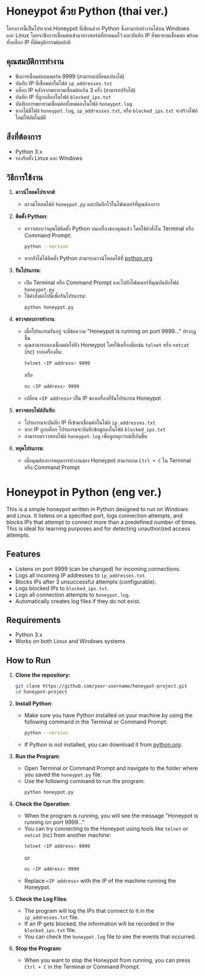 # Honeypot ด้วย Python (thai ver.)

โครงการนี้เป็นโปรเจกต์ Honeypot ที่เขียนด้วย Python ซึ่งสามารถทำงานได้บน Windows และ Linux โดยจะฟังการเชื่อมต่อเข้ามาทางพอร์ตที่กำหนดไว้ และบันทึก IP ที่พยายามเชื่อมต่อ พร้อมทั้งบล็อก IP ที่มีพฤติกรรมผิดปกติ

## คุณสมบัติการทำงาน

- ฟังการเชื่อมต่อบนพอร์ต 9999 (สามารถเปลี่ยนแปลงได้)
- บันทึก IP ที่เชื่อมต่อในไฟล์ `ip_addresses.txt`
- บล็อก IP หลังจากพยายามเชื่อมต่อเกิน 3 ครั้ง (สามารถปรับได้)
- บันทึก IP ที่ถูกบล็อกในไฟล์ `blocked_ips.txt`
- บันทึกการพยายามเชื่อมต่อทั้งหมดลงในไฟล์ `honeypot.log`
- หากไม่มีไฟล์ `honeypot.log`, `ip_addresses.txt`, หรือ `blocked_ips.txt` จะสร้างไฟล์ใหม่ให้อัตโนมัติ

## สิ่งที่ต้องการ

- Python 3.x
- รองรับทั้ง Linux และ Windows

## วิธีการใช้งาน

1. **ดาวน์โหลดโปรเจกต์**:
   - ดาวน์โหลดไฟล์ `honeypot.py` และบันทึกไว้ในโฟลเดอร์ที่คุณต้องการ

2. **ติดตั้ง Python**:
   - ตรวจสอบว่าคุณได้ติดตั้ง Python บนเครื่องของคุณแล้ว โดยใช้คำสั่งใน Terminal หรือ Command Prompt:
     ```bash
     python --version
     ```
   - หากยังไม่ได้ติดตั้ง Python สามารถดาวน์โหลดได้ที่ [python.org](https://www.python.org/downloads/)

3. **รันโปรแกรม**:
   - เปิด Terminal หรือ Command Prompt และไปยังโฟลเดอร์ที่คุณบันทึกไฟล์ `honeypot.py`
   - ใช้คำสั่งต่อไปนี้เพื่อรันโปรแกรม:
     ```bash
     python honeypot.py
     ```

4. **ตรวจสอบการทำงาน**:
   - เมื่อโปรแกรมรันอยู่ จะมีข้อความ "Honeypot is running on port 9999..." ปรากฏขึ้น
   - คุณสามารถลองเชื่อมต่อไปยัง Honeypot โดยใช้เครื่องมือเช่น `telnet` หรือ `netcat` (nc) จากเครื่องอื่น:
     ```bash
     telnet <IP address> 9999
     ```
     หรือ
     ```bash
     nc <IP address> 9999
     ```
   - เปลี่ยน `<IP address>` เป็น IP ของเครื่องที่รันโปรแกรม Honeypot

5. **ตรวจสอบไฟล์บันทึก**:
   - โปรแกรมจะบันทึก IP ที่เข้ามาเชื่อมต่อในไฟล์ `ip_addresses.txt`
   - หาก IP ถูกบล็อก โปรแกรมจะบันทึกข้อมูลลงในไฟล์ `blocked_ips.txt`
   - สามารถตรวจสอบไฟล์ `honeypot.log` เพื่อดูเหตุการณ์ที่เกิดขึ้น

6. **หยุดโปรแกรม**:
   - เมื่อคุณต้องการหยุดการทำงานของ Honeypot สามารถกด `Ctrl + C` ใน Terminal หรือ Command Prompt

# Honeypot in Python (eng ver.)

This is a simple honeypot written in Python designed to run on Windows and Linux. It listens on a specified port, logs connection attempts, and blocks IPs that attempt to connect more than a predefined number of times. This is ideal for learning purposes and for detecting unauthorized access attempts.

## Features

- Listens on port 9999 (can be changed) for incoming connections.
- Logs all incoming IP addresses to `ip_addresses.txt`.
- Blocks IPs after 3 unsuccessful attempts (configurable).
- Logs blocked IPs to `blocked_ips.txt`.
- Logs all connection attempts to `honeypot.log`.
- Automatically creates log files if they do not exist.

## Requirements

- Python 3.x
- Works on both Linux and Windows systems

## How to Run

1. **Clone the repository:**
   ```bash
   git clone https://github.com/your-username/honeypot-project.git
   cd honeypot-project

2. **Install Python**:
   - Make sure you have Python installed on your machine by using the following command in the Terminal or Command Prompt:
     ```bash
     python --version
     ```
   - If Python is not installed, you can download it from [python.org](https://www.python.org/downloads/).

3. **Run the Program**:
   - Open Terminal or Command Prompt and navigate to the folder where you saved the `honeypot.py` file.
   - Use the following command to run the program:
     ```bash
     python honeypot.py
     ```

4. **Check the Operation**:
   - When the program is running, you will see the message "Honeypot is running on port 9999..."
   - You can try connecting to the Honeypot using tools like `telnet` or `netcat` (nc) from another machine:
     ```bash
     telnet <IP address> 9999
     ```
     or
     ```bash
     nc <IP address> 9999
     ```
   - Replace `<IP address>` with the IP of the machine running the Honeypot.

5. **Check the Log Files**:
   - The program will log the IPs that connect to it in the `ip_addresses.txt` file.
   - If an IP gets blocked, the information will be recorded in the `blocked_ips.txt` file.
   - You can check the `honeypot.log` file to see the events that occurred.

6. **Stop the Program**:
   - When you want to stop the Honeypot from running, you can press `Ctrl + C` in the Terminal or Command Prompt.

